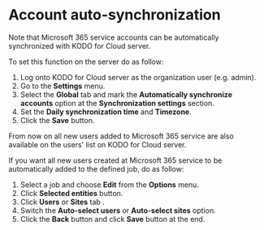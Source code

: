 # Account auto-synchronization

Note that Microsoft 365 service accounts can be automatically synchronized with KODO for Cloud server. 

To set this function on the server do as follow:

1. Log onto KODO for Cloud server as the organization user \(e.g. admin\).
2. Go to the **Settings** menu.
3. Select the **Global** tab and mark the **Automatically synchronize accounts** option at the **Synchronization settings** section.
4. Set the **Daily synchronization time** and **Timezone**.
5. Click the **Save** button.

From now on all new users added to Microsoft 365 service are also available on the users' list on KODO for Cloud server. 

If you want all new users created at Microsoft 365 service to be automatically added to the defined job, do as follow:

1. Select a job and choose  **Edit** from the **Options** menu.
2. Click **Selected entities** button. 
3. Click **Users** or **Sites** tab .
4.  Switch the **Auto-select users** or **Auto-select sites**  option.
5. Click the **Back** button and click **Save** button at the end.



 

